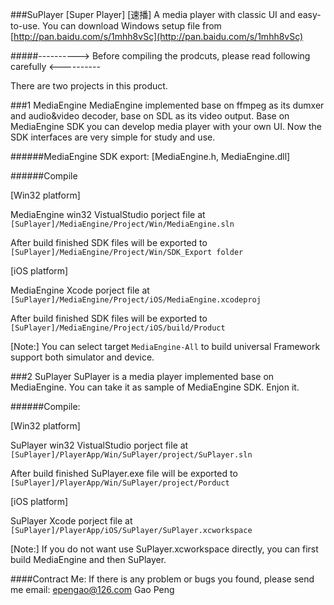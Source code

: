 ###SuPlayer [Super Player] [速播]
    A media player with classic UI and easy-to-use.
You can download Windows setup file from [http://pan.baidu.com/s/1mhh8vSc](http://pan.baidu.com/s/1mhh8vSc)

#####----------> Before compiling the prodcuts, please read following carefully <----------

There are two projects in this product.

###1 MediaEngine
    MediaEngine implemented base on ffmpeg as its dumxer and audio&video decoder, 
    base on SDL as its video output. Base on MediaEngine SDK you can develop
    media player with your own UI. Now the SDK interfaces are very simple for 
    study and use.

######MediaEngine SDK export: [MediaEngine.h, MediaEngine.dll]

######Compile

[Win32 platform]

MediaEngine win32 VistualStudio porject file at   `[SuPlayer]/MediaEngine/Project/Win/MediaEngine.sln`

After build finished SDK files will be exported to   `[SuPlayer]/MediaEngine/Project/Win/SDK_Export folder`

[iOS platform]

MediaEngine Xcode porject file at  `[SuPlayer]/MediaEngine/Project/iOS/MediaEngine.xcodeproj`

After build finished SDK files will be exported to   `[SuPlayer]/MediaEngine/Project/iOS/build/Product`

[Note:] You can select target `MediaEngine-All` to build universal Framework support both simulator and device.


###2 SuPlayer
    SuPlayer is a media player implemented base on MediaEngine. 
    You can take it as sample of MediaEngine SDK. Enjon it.

######Compile:

[Win32 platform]

SuPlayer win32 VistualStudio porject file at   `[SuPlayer]/PlayerApp/Win/SuPlayer/project/SuPlayer.sln`

After build finished SuPlayer.exe file will be exported to   `[SuPlayer]/PlayerApp/Win/SuPlayer/project/Porduct`

[iOS platform]

SuPlayer Xcode porject file at   `[SuPlayer]/PlayerApp/iOS/SuPlayer/SuPlayer.xcworkspace`

[Note:] If you do not want use SuPlayer.xcworkspace directly, you can first build MediaEngine and then SuPlayer.

####Contract Me:
If there is any problem or bugs you found, please send me email: <epengao@126.com> Gao Peng
